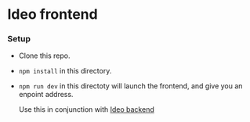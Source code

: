 # Ideo frontend

### Setup

- Clone this repo.
- ```npm install``` in this directory.
- ```npm run dev``` in this directoty will launch the frontend, and give you an enpoint address.

  Use this in conjunction with [Ideo backend](https://github.com/eccpluto/IOD2024-capstoneProject/tree/master/backend/ideo)
